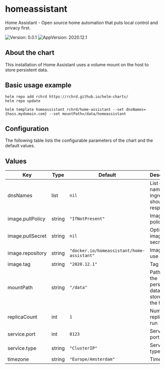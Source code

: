 # homeassistant

Home Assistant - Open source home automation that puts local control and privacy first.

![Version: 0.0.1](https://img.shields.io/badge/Version-0.0.1-informational?style=flat-square) ![AppVersion: 2020.12.1](https://img.shields.io/badge/AppVersion-2020.12.1-informational?style=flat-square)

## About the chart

This installation of Home Assistant uses a volume mount on the host to store persistent data.

## Basic usage example

```
helm repo add rchrd https://rchrd.github.io/helm-charts/
helm repo update

helm template homeassistant rchrd/home-assistant --set dnsNames={hass.mydomain.com} --set mountPath=/data/homeassistant
```

## Configuration

The following table lists the configurable parameters of the chart and the default values.

## Values

| Key | Type | Default | Description |
|-----|------|---------|-------------|
| dnsNames | list | `nil` | List of DNS names the ingress should respond to |
| image.pullPolicy | string | `"IfNotPresent"` | Image pull policy |
| image.pullSecret | string | `nil` | Optional image pull secret |
| image.repository | string | `"docker.io/homeassistant/home-assistant"` | Image to use |
| image.tag | string | `"2020.12.1"` | Tag to use |
| mountPath | string | `"/data"` | Path were the persistent data is stored on the host |
| replicaCount | int | `1` | Number of replicas to run |
| service.port | int | `8123` | Service port |
| service.type | string | `"ClusterIP"` | Service type |
| timezone | string | `"Europe/Amsterdam"` | Timezone |
